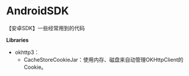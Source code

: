 # AndroidSDK
【安卓SDK】一些经常用到的代码

**Libraries**
- okhttp3：
  - CacheStoreCookieJar：使用内存、磁盘来自动管理OKHttpClient的Cookie。
